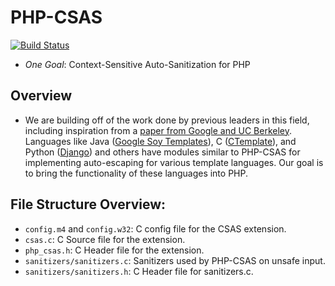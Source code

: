 # PHP-CSAS
[![Build Status](https://travis-ci.org/php-csas/php-csas.svg?branch=master)](https://travis-ci.org/php-csas/php-csas)

- *One Goal*: Context-Sensitive Auto-Sanitization for PHP

## Overview
- We are building off of the work done by previous leaders in this field, including inspiration from a [paper from Google and UC Berkeley](http://webblaze.cs.berkeley.edu/papers/csas-ccs11.pdf). Languages like Java ([Google Soy Templates](https://developers.google.com/closure/templates/docs/security#autoescaping)), C ([CTemplate](https://htmlpreview.github.io/?https://raw.githubusercontent.com/OlafvdSpek/ctemplate/master/doc/auto_escape.html)), and Python ([Django](https://docs.djangoproject.com/en/dev/ref/templates/builtins/#autoescape)) and others have modules similar to PHP-CSAS for implementing auto-escaping for various template languages. Our goal is to bring the functionality of these languages into PHP. 



## File Structure Overview:
- `config.m4` and `config.w32`: C config file for the CSAS extension.
- `csas.c`: C Source file for the extension.
- `php_csas.h`: C Header file for the extension.
- `sanitizers/sanitizers.c`: Sanitizers used by PHP-CSAS on unsafe input.
- `sanitizers/sanitizers.h`: C Header file for sanitizers.c.
